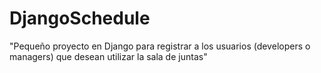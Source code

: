 # DjangoSchedule
"Pequeño proyecto en Django para registrar a los usuarios (developers o managers) que desean utilizar la sala de juntas"
